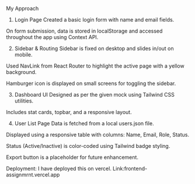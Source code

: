 




My Approach
1. Login Page
Created a basic login form with name and email fields.

On form submission, data is stored in localStorage and accessed throughout the app using Context API.

2. Sidebar & Routing
Sidebar is fixed on desktop and slides in/out on mobile.

Used NavLink from React Router to highlight the active page with a yellow background.

Hamburger icon is displayed on small screens for toggling the sidebar.

3. Dashboard UI
Designed as per the given mock using Tailwind CSS utilities.

Includes stat cards, topbar, and a responsive layout.

4. User List Page
Data is fetched from a local users.json file.

Displayed using a responsive table with columns: Name, Email, Role, Status.

Status (Active/Inactive) is color-coded using Tailwind badge styling.

Export button is a placeholder for future enhancement.

Deployment: I have deployed this on vercel.
Link:frontend-assignmrnt.vercel.app
